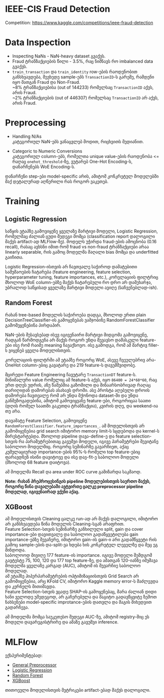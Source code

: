 # IEEE-CIS Fraud Detection
Competition: https://www.kaggle.com/competitions/ieee-fraud-detection

# Data Inspection
- Inspecting NaNs - NaN-heavy dataset გვაქვს.
- Fraud ტრანზაქციების წილი - 3.5%, რაც ნიშნავს რო imbalanced data გვაქვს.
- `train_transaction` და `train_identity` row-ების რაოდენობით განსხვავდება, შევხედე sample-ებს `TransactionID`-ს გარეშე, რამდენი იყო მათგან Fraud და Non-Fraud.  
~8% ტრანზაქციებისა (out of 144233) რომელსაც `TransactionID` აქვს, არის Fraud.  
~2% ტრანზაქციების (out of 446307) რომელსაც `TransactionID` არ აქვს, არის Fraud.

# Preprocessing

- Handling N/As  
კატეგორიულ NaN-ებს ვანაცვლებ მოდით, რიცხვითს მედიანით.

- Categoric to Numeric Conversions  
კატეგორიულ column-ებს, რომელთა unique value-ების რაოდენობა <= რაღაც `onehot_threshold`-ზე, ვუტარებ One-Hot Encoding-ს, დანარჩენებს WoE Encoding-ს.

დანარჩენი step-ები model-specific არის, ამიტომ კონკრეტულ მოდელებში მაქ დეტალურად აღწერილი რას როგორ ვაკეთებ.

# Training

## Logistic Regression
საწყის ეტაპზე გამოვიყენე ყველაზე მარტივი მოდელი, Logistic Regression, რომელმაც ძალიან ცუდი შედეგი მომცა (classification report დალოგილი მაქვს artifact-ად MLFlow-ზე). მოდელს უჭირდა fraud-ების ამოცნობა (0.16 recall), რასაც ავხსნი იმით რომ fraud vs non-fraud ტრანზაქციები არაა linearly separable, რის გამოც მოდელმა მაღალი bias მომცა და underfitted გაიჩითა.

Logistic Regression-ისთვის არ ჩავთვალე საჭიროდ დამატებითი სამუშაოების ჩატარება (feature engineering, feature selection, hyperparameter tuning, feature importances, etc.), კორელაციის ფილტრიც მხოლოდ WoE column-ებზე მაქვს ჩატარებული რო დრო არ დამეხარჯა, უბრალოდ საწყისად ყველაზე მარტივი მოდელი ავიღე (საჩვენებლად-ish).

## Random Forest
რახან tree-based მოდელის საჭიროება დადგა, მხოლოდ ერთი plain DecisionTreeClassifier-ის გამოყენებას ვამჯობინე RandomForestClassifier გამომეყენებინა პირდაპირ.  

NaN-ების შესავსებად ისევ იგივენაირი მარტივი მიდგომა გამოვიყენე, რადგან წარმოდგენა არ მაქვს როგორ უნდა შევავსო დამასკული feature-ები ისე რომ რაიმე meaning ჩავაქსოვო. ისე გამოდგა, რომ ამ მარტივ filler-ს ვიყენებ ყველა მოდელისთვის.

კორელაციის ფილტრში ამ ეტაპზე როგორც WoE, ასევე ჩვეულებრივ არა-OneHot column-ებიც გავატარე და 219 feature-ს დავემშვიდობე.

მცირედი Feature Engineering ჩავუტარე `TransactionDT` feature-ს. მინიმალური value რომელიც ამ feature-ს აქვს, იყო `86400 = 24*60*60`, რაც ერთ დღეს უდრის, ანუ წამებშია გაზომილი და შინაარსობრივად რაღაც თარიღიდან დაშორებას ასახავს დროში. ასე პროსტა აღებული დროის დაშორება ჩავთვალე რომ არ უნდა მქონოდა dataset-ში და უნდა განმეზოგადებინა, ამიტომ გამოვიყვანე feature-ები, როგორიცაა საათი (დღის რომელ საათში გაკეთდა ტრანზაქცია), კვირის დღე, და weekend-ია თუ არა.

დავამატე Feature Selection, გამოვიყენე `RandomForestClassifier.feature_importances_`. ამ მოდელისთვის არ გამომიყენებია grid search იმიტორო memory limit-ს სცდებოდა და kernel-ს მირესტარტებდა. მხოლოდ pipeline დავა-define-ე და feature selection-სთვის რა პარამეტრებითაც გავუშვი მოდელი, იგივე პარამეტრები შევიტანე საბოლოო მოდელშიც. როგორც სემინარზე გავარჩიეთ, აქაც კუმულაციურად importance-ების 95%-ს რომელი top feature-ებიც ფარავდნენ ისინი დავიტოვე და ისე დავ-fit-ე საბოლოო მოდელი (მხოლოდ 68 feature დაიტოვა).

ამ მოდელმა Recall და area under ROC curve გამიზარდა საკმაოდ.

**Note: რახან პრეპროცესინგის pipeline მოდელებისთვის საერთო მაქვს, როგორც წინა დავალებაში ავტვირთე ცალკე preprocessor pipeline მოდელად, იგივენაირად ვქენი აქაც.**

## XGBoost
ამ მოდელისთვის Cleaning ცალკე run-ად არ მაქვს დალოგილი, იმიტორო არ განსხვავდება წინა მოდელის Cleaning-სგან არაფრით.  
Feature Selection-სთვის სემინარზე განხილული split, gain და cover importance-ები დავითვალე და საბოლოო გადაწყვეტილება gain importance-ებზე შევაჩერე, იმიტორო gain-ის gain-ი არი გადამწყვეტი რის გამოც sample-ების და-split-ვა ხდება ხის კონკრეტულ ლეველზე და მეც ეგ მინდოდა.  
საბოლოოდ მივიღე 177 feature-ის importance. იგივე მოდელი შემდგომ გავტესტე 75, 100, 120 და 177 top feature-ზე, და ამათგან 120-იანზე იმუშავა მოდელმა ყველაზე კარგად (AUC), ამიტომ ის შევარჩიე საბოლოო მოდელად.  
ამ ეტაპზე ჰიპერპარამეტრების ოპტიმიზაციისთვის Grid Search არ გამომიყენებია, არც KFold CV, იმიტორო Kaggle memory error-ს მაძლევდა და კერნელს მითიშავდა.  
Feature Selection-სთვის ვცადე SHAP-ის გამოყენებაც, მარა ძალიან დიდი ხანი ველოდე უშედეგოდ, არ გაჩერებულა და მაგიტო გადავწყვიტე ზემოთ ნახსენები model-specific improtance-ების დათვლა და მაგის მიხედვით გადარჩევა.

ამ მოდელმა მომცა საუკეთესო შედეგი AUC-ზე, ამიტომ registry-შიც ეს მოდელი დავარეგისტრირე და ამაზე გავუშვი inference.

# MLFlow
ექსპერიმენტებად:

- [General Preprocessor](https://dagshub.com/b3tameche/kaggle-fraud-detection.mlflow/#/experiments/3)
- [Logistic Regression](https://dagshub.com/b3tameche/kaggle-fraud-detection.mlflow/#/experiments/1)
- [Random Forest](https://dagshub.com/b3tameche/kaggle-fraud-detection.mlflow/#/experiments/2)
- [XGBoost](https://dagshub.com/b3tameche/kaggle-fraud-detection.mlflow/#/experiments/4)

თითოეული მოდელისთვის მეტრიკები artifact-ებად მაქვს დალოგილი.
